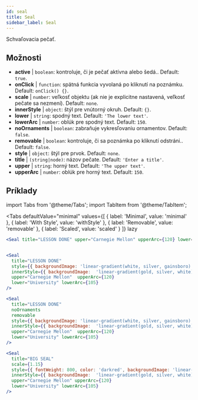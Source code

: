 ```yaml
---
id: seal 
title: Seal
sidebar_label: Seal
---
```


Schvaľovacia pečať.

## Možnosti

* __active__ | `boolean`: kontroluje, či je pečať aktívna alebo šedá.. Default: `true`.
* __onClick__ | `function`: spätná funkcia vyvolaná po kliknutí na poznámku. Default: `onClick() {}`.
* __scale__ | `number`: veľkosť objektu (ak nie je explicitne nastavená, veľkosť pečate sa nezmení). Default: `none`.
* __innerStyle__ | `object`: štýl pre vnútorný okruh. Default: `{}`.
* __lower__ | `string`: spodný text. Default: `'The lower text'`.
* __lowerArc__ | `number`: oblúk pre spodný text. Default: `150`.
* __noOrnaments__ | `boolean`: zabraňuje vykresľovaniu ornamentov. Default: `false`.
* __removable__ | `boolean`: kontroluje, či sa poznámka po kliknutí odstráni.. Default: `false`.
* __style__ | `object`: štýl pre prvok. Default: `none`.
* __title__ | `(string|node)`: názov pečate. Default: `'Enter a title'`.
* __upper__ | `string`: horný text. Default: `'The upper text'`.
* __upperArc__ | `number`: oblúk pre horný text. Default: `150`.


## Príklady

import Tabs from '@theme/Tabs';
import TabItem from '@theme/TabItem';

<Tabs
    defaultValue="minimal"
    values={[
        { label: 'Minimal', value: 'minimal' },
        { label: 'With Style', value: 'withStyle' },
        { label: 'Removable', value: 'removable' },
        { label: 'Scaled', value: 'scaled' }
    ]}
    lazy
>

<TabItem value="minimal">

```jsx live
<Seal title="LESSON DONE" upper="Carnegie Mellon" upperArc={120} lower="University" lowerArc={105} />
```

</TabItem>


<TabItem value="withStyle">

```jsx live

<Seal 
  title="LESSON DONE" 
  style={{ backgroundImage: 'linear-gradient(white, silver, gainsboro)'}}
  innerStyle={{ backgroundImage:  'linear-gradient(gold, silver, white)' }}
  upper="Carnegie Mellon"  upperArc={120} 
  lower="University" lowerArc={105}
/>
```

</TabItem>

<TabItem value="removable">

```jsx live
<Seal 
  title="LESSON DONE" 
  noOrnaments
  removable
  style={{ backgroundImage: 'linear-gradient(white, silver, gainsboro)'}}
  innerStyle={{ backgroundImage:  'linear-gradient(gold, silver, white)' }}
  upper="Carnegie Mellon"  upperArc={120} 
  lower="University" lowerArc={105}
/>
```

</TabItem>

<TabItem value="scaled">

```jsx live
<Seal 
  title="BIG SEAL" 
  scale={1.15}
  style={{ fontWeight: 800, color: 'darkred', backgroundImage: 'linear-gradient(white, silver, gainsboro)'}}
  innerStyle={{ backgroundImage:  'linear-gradient(gold, silver, white)' }}
  upper="Carnegie Mellon" upperArc={120} 
  lower="University" lowerArc={105}
/>
```

</TabItem>

</Tabs>
